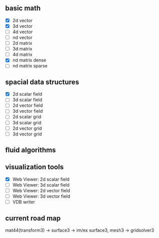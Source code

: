 ## basic math
- [x] 2d vector
- [x] 3d vector
- [ ] 4d vector
- [ ] nd vector
- [ ] 2d matrix
- [ ] 3d matrix
- [ ] 4d matrix
- [x] nd matrix dense
- [ ] nd matrix sparse

## spacial data structures
- [x] 2d scalar field
- [ ] 3d scalar field
- [ ] 2d vector field
- [ ] 3d vector field
- [ ] 2d scalar grid
- [ ] 3d scalar grid
- [ ] 2d vector grid
- [ ] 3d vector grid

## fluid algorithms



## visualization tools
- [x] Web Viewer: 2d scalar field
- [ ] Web Viewer: 3d scalar field
- [ ] Web Viewer: 2d vector field
- [ ] Web Viewer: 3d vector field
- [ ] VDB writer

## current road map
mat44(transform3) -> surface3 -> im/ex surface3, mesh3 -> gridsolver3